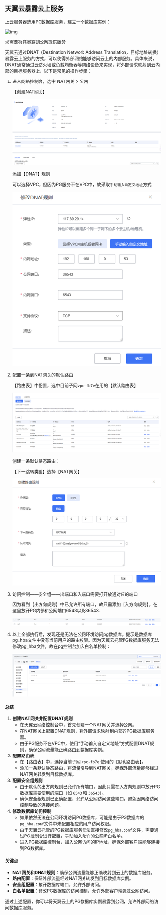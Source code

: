 ## 天翼云暴露云上服务

上云服务器选用PG数据库服务，建立一个数据库实例：

![img](file:///C:/Users/yww08/Documents/WXWork/1688858167337977/Cache/Image/2024-12/企业微信截图_17355470944812.png)

现需要将其暴露到公网提供服务

天翼云通过DNAT（Destination Network Address Translation，目标地址转换）暴露云上服务的方式，可以使得外部网络能够访问云上的内部服务。具体来说，DNAT通常通过云防火墙或负载均衡器等网络设备来实现，将外部请求映射到云内部的目标服务器上。以下是常见的操作步骤：



1. 进入网络控制台，选中 NAT网关 > 公网

   【创建NAT网关】

   ![image-20250102084508178](imgs/天翼云暴露云上服务/image-20250102084508178.png)

   添加【DNAT】规则

   可以选择VPC，但因为PG服务不在VPC中，故采取`手动输入自定义地址`方式

   ![image-20250102084610546](imgs/天翼云暴露云上服务/image-20250102084610546.png)

2. 配置一条到NAT网关的默认路由

   【路由表】中配置，选中目前子网`vpc-fb7e`在用的【默认路由表】

   ![image-20250102084949230](imgs/天翼云暴露云上服务/image-20250102084949230.png)

   创建一条默认静态路由：

   【下一跳转类型】选择【NAT网关】

   ![image-20250102085041461](imgs/天翼云暴露云上服务/image-20250102085041461.png)

3. 访问控制——安全组——出端口和入端口需要打开放通对应的端口

   因为看到【出方向规则】中已允许所有端口，故只需添加【入方向规则】。在这里放开PG内部和公网端口6543以及36543.

   ![image-20250102085251975](imgs/天翼云暴露云上服务/image-20250102085251975.png)

4. 以上全部执行后，发现还是无法在公网环境访问pg数据库。提示是数据库pg_hba文件中没有当前用户的路由权限。因为天翼云托管PG数据库服务无法修改pg_hba文件，故在pg控制台加入白名单控制：

   ![image-20250102085501269](imgs/天翼云暴露云上服务/image-20250102085501269.png)

   



#### 总结

1. **创建NAT网关并配置DNAT规则**
   - 在天翼云网络控制台中，首先创建一个NAT网关并选择公网。
   - 在NAT网关上配置DNAT规则，将外部请求映射到内部的PG数据库服务器。
   - 由于PG服务不在VPC中，使用“手动输入自定义地址”方式配置DNAT规则，确保公网流量能正确路由到数据库实例。
2. **配置路由表**
   - 在【路由表】中，选择当前子网 `vpc-fb7e` 使用的【默认路由表】。
   - 添加一条默认静态路由，将流量引导到NAT网关，确保外部流量能够经过NAT网关转发到目标数据库。
3. **配置安全组规则**
   - 由于默认的出方向规则已允许所有端口，因此只需在入方向规则中放开PG数据库需要使用的端口（如 `6543` 和 `36543`）。
   - 确保安全组规则已正确配置，允许从公网访问这些端口，避免因网络访问控制导致的连接问题。
4. **修改数据库访问控制**
   - 如果依然无法在公网环境访问PG数据库，可能是由于PG数据库的`pg_hba.conf`文件中未配置相应的用户访问权限。
   - 由于天翼云托管的PG数据库服务无法直接修改`pg_hba.conf`文件，需要通过PG控制台进行配置，手动加入允许的公网IP白名单。
   - 进入PG数据库控制台，加入公网访问的IP地址，确保外部客户端能够连接到PG数据库。

#### 关键点

- **NAT网关和DNAT规则**：确保公网流量能够正确映射到云上的数据库服务。
- **路由配置**：保证外部流量经过NAT网关转发到目标数据库实例。
- **安全组配置**：放开数据库端口，允许外部访问。
- **白名单配置**：修改PG数据库的访问控制，允许外部客户端通过公网访问。

通过上述配置，你可以将天翼云上的PG数据库实例暴露到公网，允许外部网络访问数据库服务。